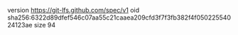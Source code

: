 version https://git-lfs.github.com/spec/v1
oid sha256:6322d89dfef546c07aa55c21caaea209cfd3f7f3fb382f4f05022554024123ae
size 94
